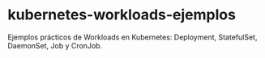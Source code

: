 # kubernetes-workloads-ejemplos
Ejemplos prácticos de Workloads en Kubernetes: Deployment, StatefulSet, DaemonSet, Job y CronJob.
